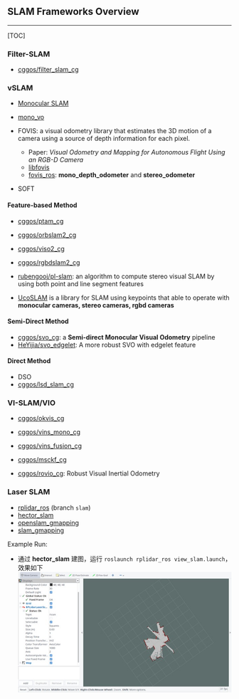 ## SLAM Frameworks Overview

-----

[TOC]

### Filter-SLAM

* [cggos/filter_slam_cg](https://github.com/cggos/filter_slam_cg)

### vSLAM

* [Monocular SLAM](https://www.doc.ic.ac.uk/~ab9515/index.html)
* [mono_vo](https://github.com/cggos/slam_cg/tree/master/mono_vo)

* FOVIS: a visual odometry library that estimates the 3D motion of a camera using a source of depth information for each pixel.
  - Paper: *Visual Odometry and Mapping for Autonomous Flight Using an RGB-D Camera*
  - [libfovis](https://fovis.github.io/)
  - [fovis_ros](http://wiki.ros.org/fovis_ros): **mono_depth_odometer** and **stereo_odometer**

* SOFT


#### Feature-based Method

* [cggos/ptam_cg](https://github.com/cggos/ptam_cg)

* [cggos/orbslam2_cg](https://github.com/cggos/orbslam2_cg)

* [cggos/viso2_cg](https://github.com/cggos/viso2_cg)

* [cggos/rgbdslam2_cg](https://github.com/cggos/rgbdslam2_cg)

* [rubengooj/pl-slam](https://github.com/rubengooj/pl-slam): an algorithm to compute stereo visual SLAM by using both point and line segment features

* [UcoSLAM](http://www.uco.es/investiga/grupos/ava/node/62) is a library for SLAM using keypoints that able to operate with **monocular cameras, stereo cameras, rgbd cameras**

#### Semi-Direct Method

* [cggos/svo_cg](https://github.com/cggos/svo_cg): a **Semi-direct Monocular Visual Odometry** pipeline
* [HeYijia/svo_edgelet](https://github.com/HeYijia/svo_edgelet): A more robust SVO with edgelet feature

#### Direct Method

* DSO
* [cggos/lsd_slam_cg](https://github.com/cggos/lsd_slam_cg)


### VI-SLAM/VIO

* [cggos/okvis_cg](https://github.com/cggos/okvis_cg)

* [cggos/vins_mono_cg](https://github.com/cggos/vins_mono_cg)

* [cggos/vins_fusion_cg](https://github.com/cggos/vins_fusion_cg)

* [cggos/msckf_cg](https://github.com/cggos/msckf_cg)

* [cggos/rovio_cg](https://github.com/cggos/rovio_cg): Robust Visual Inertial Odometry


### Laser SLAM

* [rplidar_ros](https://github.com/robopeak/rplidar_ros.git) (branch `slam`)
* [hector_slam](https://github.com/tu-darmstadt-ros-pkg/hector_slam.git)
* [openslam_gmapping](https://github.com/OpenSLAM-org/openslam_gmapping.git)
* [slam_gmapping](https://github.com/ros-perception/slam_gmapping.git)

Example Run:

* 通过 **hector_slam** 建图，运行 `roslaunch rplidar_ros view_slam.launch`，效果如下
  ![](images/hector_slam.jpg)
